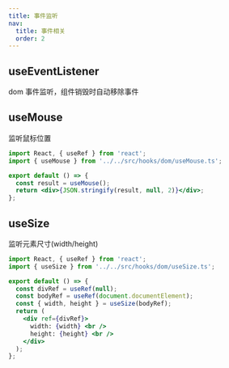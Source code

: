 ```yaml
---
title: 事件监听
nav:
  title: 事件相关
  order: 2
---
```


## useEventListener

dom 事件监听，组件销毁时自动移除事件

## useMouse

监听鼠标位置

```jsx
import React, { useRef } from 'react';
import { useMouse } from '../../src/hooks/dom/useMouse.ts';

export default () => {
  const result = useMouse();
  return <div>{JSON.stringify(result, null, 2)}</div>;
};
```

<!-- <API src='../../src/hooks/dom/useMouse.ts'></API> -->

## useSize

监听元素尺寸(width/height)

```jsx
import React, { useRef } from 'react';
import { useSize } from '../../src/hooks/dom/useSize.ts';

export default () => {
  const divRef = useRef(null);
  const bodyRef = useRef(document.documentElement);
  const { width, height } = useSize(bodyRef);
  return (
    <div ref={divRef}>
      width: {width} <br />
      height: {height} <br />
    </div>
  );
};
```

<!-- <API src='../../src/hooks/dom/useSize.ts'></API> -->
